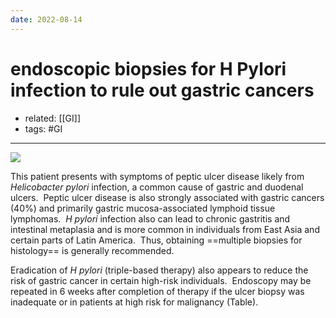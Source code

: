 ```yaml
---
date: 2022-08-14
---
```


# endoscopic biopsies for H Pylori infection to rule out gastric cancers

- related: [[GI]]
- tags: #GI
---

![](https://photos.thisispiggy.com/file/wikiFiles/20220814155004.png)

This patient presents with symptoms of peptic ulcer disease likely from _Helicobacter pylori_ infection, a common cause of gastric and duodenal ulcers.  Peptic ulcer disease is also strongly associated with gastric cancers (40%) and primarily gastric mucosa-associated lymphoid tissue lymphomas.  _H pylori_ infection also can lead to chronic gastritis and intestinal metaplasia and is more common in individuals from East Asia and certain parts of Latin America.  Thus, obtaining ==multiple biopsies for histology== is generally recommended.

Eradication of _H pylori_ (triple-based therapy) also appears to reduce the risk of gastric cancer in certain high-risk individuals.  Endoscopy may be repeated in 6 weeks after completion of therapy if the ulcer biopsy was inadequate or in patients at high risk for malignancy (Table).
